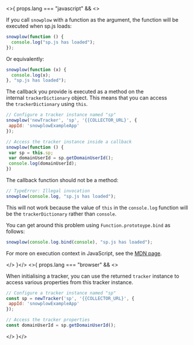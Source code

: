 <>{ props.lang === "javascript" && <>

If you call `snowplow` with a function as the argument, the function will be executed when sp.js loads:

```javascript
snowplow(function () {
  console.log("sp.js has loaded");
});
```

Or equivalently:

```javascript
snowplow(function (x) {
  console.log(x);
}, "sp.js has loaded");
```

The callback you provide is executed as a method on the internal `trackerDictionary` object. This means that you can access the `trackerDictionary` using `this`.

```javascript
// Configure a tracker instance named "sp"
snowplow('newTracker', 'sp', '{{COLLECTOR_URL}', {
 appId: 'snowplowExampleApp'
});

// Access the tracker instance inside a callback
snowplow(function () {
 var sp = this.sp;
 var domainUserId = sp.getDomainUserId();
 console.log(domainUserId);
})
```

The callback function should not be a method:

```javascript
// TypeError: Illegal invocation
snowplow(console.log, "sp.js has loaded");
```

This will not work because the value of `this` in the `console.log` function will be the `trackerDictionary` rather than `console`.

You can get around this problem using `Function.prototoype.bind` as follows:

```javascript
snowplow(console.log.bind(console), "sp.js has loaded");
```

For more on execution context in JavaScript, see the [MDN page](https://developer.mozilla.org/en-US/docs/Web/JavaScript/Reference/Operators/this).

</>
}</>
<>{ props.lang === "browser" && <>

When initialising a tracker, you can use the returned `tracker` instance to access various properties from this tracker instance.

```javascript
// Configure a tracker instance named "sp"
const sp = newTracker('sp', '{{COLLECTOR_URL}', {
 appId: 'snowplowExampleApp'
});

// Access the tracker properties
const domainUserId = sp.getDomainUserId();
```

</>
}</>
